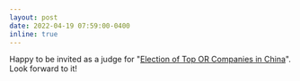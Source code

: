 ```yaml
---
layout: post
date: 2022-04-19 07:59:00-0400
inline: true
---
```


Happy to be invited as a judge for "[Election of Top OR Companies in China](https://mp.weixin.qq.com/s?__biz=Mzk0ODMwMjMwMA==&mid=2247535231&idx=1&sn=1f3a213a4611b8ce64cfaede7e9dbee4&chksm=c36bb2ccf41c3bda5d6247b7166002aec883ba0fb6d2b23288f99ebee38bb41edaf5032190d4&mpshare=1&scene=1&srcid=0418QbftZTXh4e0PxIkMzAnY&sharer_sharetime=1650279710295&sharer_shareid=44a5e9018e677cab3b7f54d5940311ac&exportkey=A4%2BWv1iVbe25G7xEpzEJQG0%3D&acctmode=0&pass_ticket=iosTF3WJQdGYd2PSH2MDFUtigAsuEZi%2BTJDtXOxSJlLRS03M%2FDP6VBoxxtqS4Giw&wx_header=0#rd)". Look forward to it!